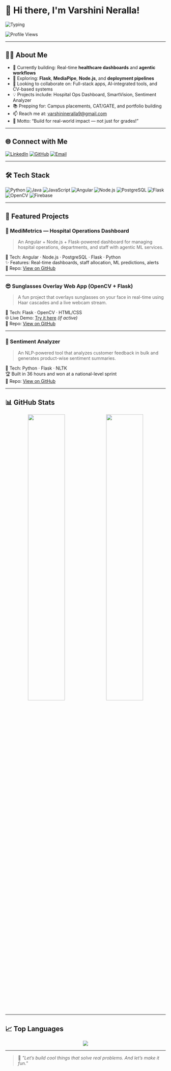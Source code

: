 # 👋 Hi there, I'm Varshini Neralla!

![Typing](https://readme-typing-svg.demolab.com?font=Fira+Code&size=22&duration=3000&pause=1000&color=9F70FD&width=800&lines=Hi+I'm+Varshini+Neralla+%F0%9F%92%BB;Crafting+Smart+Dashboards+for+Real+World+Healthcare;OpenCV+Wizard+%7C+ML+Explorer+%7C+Flask+Fan+Girl;Final+Year+CS+Student+on+a+Mission+to+Build+Cool+Things!)


![Profile Views](https://komarev.com/ghpvc/?username=VarshiniNeralla&color=brightgreen)

---

## 👩‍💻 About Me

- 🔭 Currently building: Real-time **healthcare dashboards** and **agentic workflows**
- 🧠 Exploring: **Flask**, **MediaPipe**, **Node.js**, and **deployment pipelines**
- 💪 Looking to collaborate on: Full-stack apps, AI-integrated tools, and CV-based systems
- 💡 Projects include: Hospital Ops Dashboard, SmartVision, Sentiment Analyzer
- 📚 Prepping for: Campus placements, CAT/GATE, and portfolio building
- 📫 Reach me at: varshinineralla9@gmail.com
- 🧠 Motto: “Build for real-world impact — not just for grades!”

---

## 🌐 Connect with Me

[![LinkedIn](https://img.shields.io/badge/LinkedIn-0077B5?style=flat&logo=linkedin&logoColor=white)](https://linkedin.com/in/varshinineralla)
[![GitHub](https://img.shields.io/badge/GitHub-181717?style=flat&logo=github&logoColor=white)](https://github.com/VarshiniNeralla)
[![Email](https://img.shields.io/badge/Email-D14836?style=flat&logo=gmail&logoColor=white)](mailto:varshinineralla9@gmail.com)

---

## 🛠️ Tech Stack

![Python](https://img.shields.io/badge/-Python-3776AB?style=flat&logo=python&logoColor=white)
![Java](https://img.shields.io/badge/-Java-007396?style=flat&logo=java&logoColor=white)
![JavaScript](https://img.shields.io/badge/-JavaScript-F7DF1E?style=flat&logo=javascript&logoColor=black)
![Angular](https://img.shields.io/badge/-Angular-DD0031?style=flat&logo=angular&logoColor=white)
![Node.js](https://img.shields.io/badge/-Node.js-339933?style=flat&logo=nodedotjs&logoColor=white)
![PostgreSQL](https://img.shields.io/badge/-PostgreSQL-336791?style=flat&logo=postgresql&logoColor=white)
![Flask](https://img.shields.io/badge/-Flask-000000?style=flat&logo=flask&logoColor=white)
![OpenCV](https://img.shields.io/badge/-OpenCV-5C3EE8?style=flat&logo=opencv&logoColor=white)
![Firebase](https://img.shields.io/badge/-Firebase-FFCA28?style=flat&logo=firebase&logoColor=black)

---

## 🌟 Featured Projects

### 🏥 MediMetrics — Hospital Operations Dashboard
> An Angular + Node.js + Flask-powered dashboard for managing hospital operations, departments, and staff with agentic ML services.

🔧 Tech: Angular · Node.js · PostgreSQL · Flask · Python  
✨ Features: Real-time dashboards, staff allocation, ML predictions, alerts  
📁 Repo: [View on GitHub](https://github.com/VarshiniNeralla/medi-metrics)

---

### 😎 Sunglasses Overlay Web App (OpenCV + Flask)
> A fun project that overlays sunglasses on your face in real-time using Haar cascades and a live webcam stream.

🔧 Tech: Flask · OpenCV · HTML/CSS  
🌐 Live Demo: [Try it here](https://b6fb11c472d0.ngrok-free.app) *(if active)*  
📁 Repo: [View on GitHub](https://github.com/VarshiniNeralla/sunglasses-webapp)

---

### 🧠 Sentiment Analyzer
> An NLP-powered tool that analyzes customer feedback in bulk and generates product-wise sentiment summaries.

🔧 Tech: Python · Flask · NLTK  
🏆 Built in 36 hours and won at a national-level sprint  
📁 Repo: [View on GitHub](https://github.com/VarshiniNeralla/SentimentAnalysis)

---

## 📊 GitHub Stats

<p align="center">
  <img src="https://github-readme-stats.vercel.app/api?username=VarshiniNeralla&show_icons=true&theme=radical" width="48%" />
  <img src="https://github-readme-streak-stats.herokuapp.com/?user=VarshiniNeralla&theme=radical" width="48%" />
</p>

---

## 📈 Top Languages

<p align="center">
  <img src="https://github-readme-stats.vercel.app/api/top-langs/?username=VarshiniNeralla&layout=compact&theme=tokyonight" />
</p>

---

> 💬 *"Let’s build cool things that solve real problems. And let’s make it fun."*

